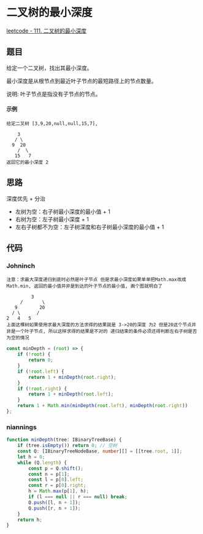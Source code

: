 # 二叉树的最小深度

[leetcode - 111. 二叉树的最小深度](https://leetcode-cn.com/problems/minimum-depth-of-binary-tree/)

## 题目
给定一个二叉树，找出其最小深度。

最小深度是从根节点到最近叶子节点的最短路径上的节点数量。

说明: 叶子节点是指没有子节点的节点。

#### 示例
```
给定二叉树 [3,9,20,null,null,15,7],

    3
   / \
  9  20
    /  \
   15   7
返回它的最小深度 2
```

## 思路
深度优先 + 分治
- 左树为空：右子树最小深度的最小值 + 1
- 右树为空：左子树最小深度 + 1
- 左右子树都不为空：左子树深度和右子树最小深度的最小值 + 1

## 代码

### Johninch
```
注意：求最大深度递归到底时必然是叶子节点 但是求最小深度如果单单把Math.max改成Math.min, 返回的最小值并非是到达的叶子节点的最小值, 画个图就明白了

         3
     /       \
   9        20
  / \      / 
2   4   5
上面这棵树如果使用求最大深度的方法求得的结果就是 3->20的深度 为2 但是20这个节点并非是一个叶子节点, 所以这样求得的结果是不对的 递归结束的条件必须还得判断左右子树是否为空的情况 
```
```js
const minDepth = (root) => {
    if (!root) {
        return 0;
    }
    if (!root.left) {
        return 1 + minDepth(root.right);
    }
    if (!root.right) {
        return 1 + minDepth(root.left);
    }
    return 1 + Math.min(minDepth(root.left), minDepth(root.right))
};
```

### niannings
```ts
function minDepth(tree: IBinaryTreeBase) {
    if (tree.isEmpty()) return 0; // 空树
    const Q: [IBinaryTreeNodeBase, number][] = [[tree.root, 1]];
    let h = 0;
    while (Q.length) {
        const p = Q.shift();
        const n = p[1];
        const l = p[0].left;
        const r = p[0].right;
        h = Math.max(p[1], h);
        if (l === null || r === null) break;
        Q.push([l, n + 1]);
        Q.push([r, n + 1]);
    }
    return h;
}
```
